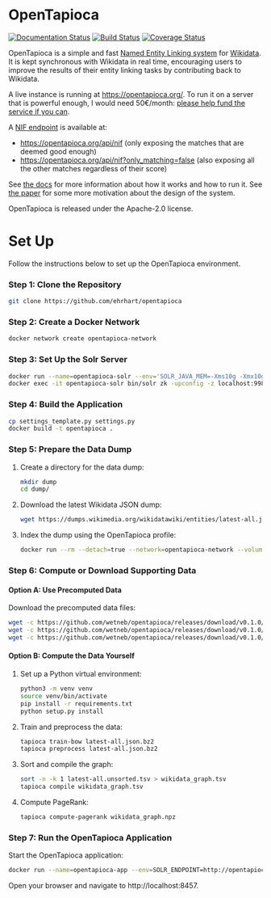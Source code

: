 OpenTapioca
===========
[![Documentation Status](https://readthedocs.org/projects/opentapioca/badge/?version=latest)](https://opentapioca.readthedocs.io/en/latest/?badge=latest) [![Build Status](https://github.com/wetneb/opentapioca/workflows/CI/badge.svg)](https://github.com/wetneb/opentapioca/actions) [![Coverage Status](https://coveralls.io/repos/github/wetneb/opentapioca/badge.svg)](https://coveralls.io/github/wetneb/opentapioca)

OpenTapioca is a simple and fast [Named Entity Linking system](https://en.wikipedia.org/wiki/Entity_linking) for [Wikidata](https://www.wikidata.org/). It is kept synchronous with Wikidata in real time, encouraging users to improve the results of their entity linking
tasks by contributing back to Wikidata.

A live instance is running at https://opentapioca.org/. To run it on a server that is powerful enough, I would need 50€/month: [please help fund the service if you can](https://en.liberapay.com/OpenTapioca).

A [NIF endpoint](https://github.com/dice-group/gerbil/wiki/How-to-create-a-NIF-based-web-service) is available at:
* https://opentapioca.org/api/nif (only exposing the matches that are deemed good enough)
* https://opentapioca.org/api/nif?only_matching=false (also exposing all the other matches regardless of their score)

See [the docs](https://opentapioca.readthedocs.io/en/latest/) for more information about how it works and how to run it. See [the paper](https://arxiv.org/abs/1904.09131) for some more motivation about the design of the system.

OpenTapioca is released under the Apache-2.0 license.

# Set Up

Follow the instructions below to set up the OpenTapioca environment.

### Step 1: Clone the Repository
```bash
git clone https://github.com/ehrhart/opentapioca
```

### Step 2: Create a Docker Network
```bash
docker network create opentapioca-network
```

### Step 3: Set Up the Solr Server
```bash
docker run --name=opentapioca-solr --env='SOLR_JAVA_MEM=-Xms10g -Xmx10g' --volume=opentapioca-solr-data:/var/solr --volume=./configsets:/configsets --network=opentapioca-network -p 8983:8983 --restart=unless-stopped --detach=true solr:8 -c -m 8g
docker exec -it opentapioca-solr bin/solr zk -upconfig -z localhost:9983 -n tapioca -d /configsets/tapioca
```

### Step 4: Build the Application
```bash
cp settings_template.py settings.py
docker build -t opentapioca .
```

### Step 5: Prepare the Data Dump
1. Create a directory for the data dump:
   ```bash
   mkdir dump
   cd dump/
   ```
2. Download the latest Wikidata JSON dump:
   ```bash
   wget https://dumps.wikimedia.org/wikidatawiki/entities/latest-all.json.bz2
   ```
3. Index the dump using the OpenTapioca profile:
   ```bash
   docker run --rm --detach=true --network=opentapioca-network --volume=./dump:/app/dump --volume=./profiles:/app/profiles opentapioca bash -c "bunzip2 < dump/latest-all.json.bz2 | tapioca index-dump wd_2019-02-24 - --profile profiles/human_organization_location.json"
   ```

### Step 6: Compute or Download Supporting Data
#### Option A: Use Precomputed Data
Download the precomputed data files:
```bash
wget -c https://github.com/wetneb/opentapioca/releases/download/v0.1.0/wd_2019-02-24.bow.pkl -O data/wd_2019-02-24.bow.pkl
wget -c https://github.com/wetneb/opentapioca/releases/download/v0.1.0/wd_2019-02-24.pgrank.npy -O data/wd_2019-02-24.pgrank.npy
wget -c https://github.com/wetneb/opentapioca/releases/download/v0.1.0/sample_classifier.pkl -O data/rss_istex_classifier.pkl
```

#### Option B: Compute the Data Yourself
1. Set up a Python virtual environment:
   ```bash
   python3 -m venv venv
   source venv/bin/activate
   pip install -r requirements.txt
   python setup.py install
   ```
2. Train and preprocess the data:
   ```bash
   tapioca train-bow latest-all.json.bz2
   tapioca preprocess latest-all.json.bz2
   ```
3. Sort and compile the graph:
   ```bash
   sort -n -k 1 latest-all.unsorted.tsv > wikidata_graph.tsv
   tapioca compile wikidata_graph.tsv
   ```
4. Compute PageRank:
   ```bash
   tapioca compute-pagerank wikidata_graph.npz
   ```

### Step 7: Run the OpenTapioca Application
Start the OpenTapioca application:
```bash
docker run --name=opentapioca-app --env=SOLR_ENDPOINT=http://opentapioca-solr:8983/solr --volume=/home/cixty/Services/opentapioca/dump:/app/dump --volume=/home/cixty/Services/opentapioca/data:/app/data --network=opentapioca-network -p 8457:8457 --restart=unless-stopped --detach=true opentapioca
```

Open your browser and navigate to http://localhost:8457.
